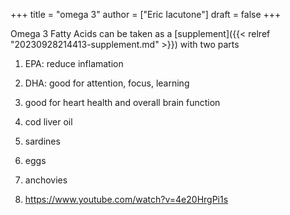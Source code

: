 +++
title = "omega 3"
author = ["Eric Iacutone"]
draft = false
+++

Omega 3 Fatty Acids can be taken as a [supplement]({{< relref "20230928214413-supplement.md" >}}) with two parts

1.  EPA: reduce inflamation
2.  DHA: good for attention, focus, learning

3.  good for heart health and overall brain function

4.  cod liver oil
5.  sardines
6.  eggs
7.  anchovies

8.  <https://www.youtube.com/watch?v=4e20HrgPi1s>
